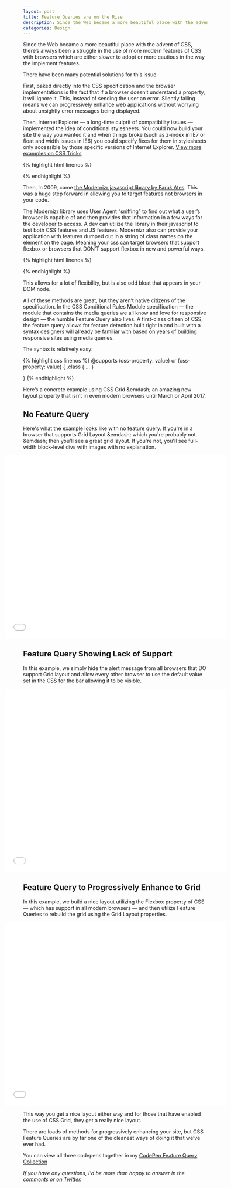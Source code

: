 ```yaml
---
layout: post
title: Feature Queries are on the Rise
description: Since the Web became a more beautiful place with the advent of CSS, there’s always been a struggle in the use of more modern features of CSS with browsers who are either slower to adopt or more cautious in the way the implement features. There have been many potential solutions for this issue.
categories: Design
---
```


<style>
    .highlight {
        width: 120%;
        margin-left: -10%;
        margin-bottom: 15px;
    }
</style>

Since the Web became a more beautiful place with the advent of CSS, there’s always been a struggle in the use of more modern features of CSS with browsers which are either slower to adopt or more cautious in the way the implement features.

There have been many potential solutions for this issue.

First, baked directly into the CSS specification and the browser implementations is the fact that if a browser doesn’t understand a property, it will ignore it. This, instead of sending the user an error. Silently failing means we can progressively enhance web applications without worrying about unsightly error messages being displayed.

Then, Internet Explorer — a long-time culprit of compatibility issues — implemented the idea of conditional stylesheets. You could now build your site the way you wanted it and when things broke (such as z-index in IE7 or float and width issues in IE6) you could specify fixes for them in stylesheets only accessible by those specific versions of Internet Explorer. [View more examples on CSS Tricks](https://css-tricks.com/how-to-create-an-ie-only-stylesheet/)

{% highlight html linenos %}
<!-- Main CSS -->
<link rel="stylesheet" type="text/css" href="style.css" />

<!-- Just IE 7 overrides for style.css -->
<!--[if IE 7]>
	<link rel="stylesheet" type="text/css" href="ie7.css">
<![endif]-->

<!-- Less than IE 7 overrides for ie7.css and style.css -->
<!--[if lt IE 7]>
	<link rel="stylesheet" type="text/css" href="less-than-ie7.css" />
<![endif]-->

{% endhighlight %}

Then, in 2009, came [the Modernizr javascript library by Faruk Ates](https://modernizr.com/). This was a huge step forward in allowing you to target features not browsers in your code.

The Modernizr library uses User Agent “sniffing” to find out what a user’s browser is capable of and then provides that information in a few ways for the developer to access. A dev can utilize the library in their javascript to test both CSS features and JS features. Modernizr also can provide your application with features dumped out in a string of class names on the <html> element on the page. Meaning your css can target browsers that support flexbox or browsers that DON’T support flexbox in new and powerful ways.

{% highlight html linenos %}

<html class="js no-flexbox canvas canvastext no-webgl no-touch geolocation postmessage no-websqldatabase no-indexeddb hashchange no-history draganddrop no-websockets rgba hsla multiplebgs backgroundsize no-borderimage borderradius boxshadow no-textshadow opacity no-cssanimations no-csscolumns no-cssgradients no-cssreflections csstransforms no-csstransforms3d no-csstransitions fontface generatedcontent video audio localstorage sessionstorage no-webworkers no-applicationcache svg inlinesvg smil svgclippaths">

{% endhighlight %}

This allows for a lot of flexibility, but is also odd bloat that appears in your <html> DOM node.

All of these methods are great, but they aren’t native citizens of the specification. In the CSS Conditional Rules Module specification — the module that contains the media queries we all know and love for responsive design — the humble Feature Query also lives. A first-class citizen of CSS, the feature query allows for feature detection built right in and built with a syntax designers will already be familiar with based on years of building responsive sites using media queries.

The syntax is relatively easy:

{% highlight css linenos %}
@supports (css-property: value) or (css-property: value) {
	.class {
		…
	}

}
{% endhighlight %}


Here’s a concrete example using CSS Grid &emdash; an amazing new layout property that isn’t in even modern browsers until March or April 2017.

## No Feature Query

Here's what the example looks like with no feature query. If you're in a browser that supports Grid Layout &emdash; which you're probably not &emdash; then you'll see a great grid layout. If you're not, you'll see full-width block-level divs with images with no explanation.

<iframe style="width: 120%; margin-left: -10%;" height='500' scrolling='no' title='CSS Grid Example - No Feature Query' src='//codepen.io/brob/embed/ENwbPK/?height=500&theme-id=26704&default-tab=result&embed-version=2' frameborder='no' allowtransparency='true' allowfullscreen='true'>See the Pen <a href='http://codepen.io/brob/pen/ENwbPK/'>CSS Grid Example - No Feature Query</a> by Bryan Robinson (<a href='http://codepen.io/brob'>@brob</a>) on <a href='http://codepen.io'>CodePen</a>.
</iframe>


## Feature Query Showing Lack of Support


In this example, we simply hide the alert message from all browsers that DO support Grid layout and allow every other browser to use the default value set in the CSS for the bar allowing it to be visible.

<iframe style="width: 120%; margin-left: -10%;" height='500' scrolling='no' title='Feature Query - Show alert box' src='//codepen.io/brob/embed/QGqOjo/?height=500&theme-id=26704&default-tab=css,result&embed-version=2' frameborder='no' allowtransparency='true' allowfullscreen='true'>See the Pen <a href='http://codepen.io/brob/pen/QGqOjo/'>Feature Query - Show alert box</a> by Bryan Robinson (<a href='http://codepen.io/brob'>@brob</a>) on <a href='http://codepen.io'>CodePen</a>.
</iframe>


## Feature Query to Progressively Enhance to Grid


In this example, we build a nice layout utilizing the Flexbox property of CSS — which has support in all modern browsers — and then utilize Feature Queries to rebuild the grid using the Grid Layout properties.

<iframe style="width: 120%; margin-left: -10%;" height='500' scrolling='no' title='Feature Query to use Flexbox instead' src='//codepen.io/brob/embed/oYGobW/?height=500&theme-id=26704&default-tab=css,result&embed-version=2' frameborder='no' allowtransparency='true' allowfullscreen='true'>See the Pen <a href='http://codepen.io/brob/pen/oYGobW/'>Feature Query to use Flexbox instead</a> by Bryan Robinson (<a href='http://codepen.io/brob'>@brob</a>) on <a href='http://codepen.io'>CodePen</a>.
</iframe>

This way you get a nice layout either way and for those that have enabled the use of CSS Grid, they get a really nice layout.

There are loads of methods for progressively enhancing your site, but CSS Feature Queries are by far one of the cleanest ways of doing it that we’ve ever had.

You can view all three codepens together in my [CodePen Feature Query Collection](http://codepen.io/collection/DdpPGk/)

*If you have any questions, I'd be more than happy to answer in the comments or [on Twitter](http://twitter.com/brob/).*
